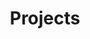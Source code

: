 ---
layout: archive
title: Projects
permalink: /projects/
category: "projects"
tagline: "Techie and geeky"
---